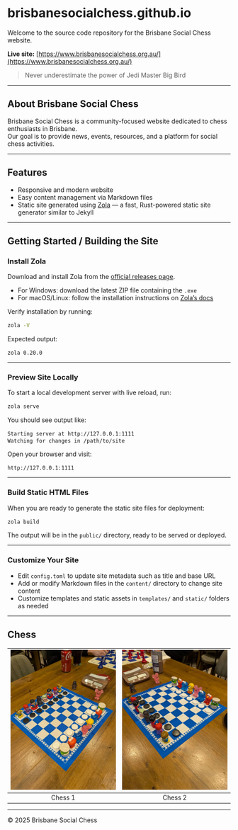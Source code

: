 # brisbanesocialchess.github.io

Welcome to the source code repository for the Brisbane Social Chess website.

**Live site:** [https://www.brisbanesocialchess.org.au/](https://www.brisbanesocialchess.org.au/)

> Never underestimate the power of Jedi Master Big Bird

---

## About Brisbane Social Chess

Brisbane Social Chess is a community-focused website dedicated to chess enthusiasts in Brisbane.  
Our goal is to provide news, events, resources, and a platform for social chess activities.

---

## Features

- Responsive and modern website  
- Easy content management via Markdown files  
- Static site generated using [Zola](https://www.getzola.org/) — a fast, Rust-powered static site generator similar to Jekyll

---

## Getting Started / Building the Site

### Install Zola

Download and install Zola from the [official releases page](https://github.com/getzola/zola/releases).  
- For Windows: download the latest ZIP file containing the `.exe`  
- For macOS/Linux: follow the installation instructions on [Zola’s docs](https://www.getzola.org/documentation/getting-started/installation/)

Verify installation by running:

```bash
zola -V
````

Expected output:

```
zola 0.20.0
```

---

### Preview Site Locally

To start a local development server with live reload, run:

```bash
zola serve
```

You should see output like:

```
Starting server at http://127.0.0.1:1111
Watching for changes in /path/to/site
```

Open your browser and visit:

```
http://127.0.0.1:1111
```

---

### Build Static HTML Files

When you are ready to generate the static site files for deployment:

```bash
zola build
```

The output will be in the `public/` directory, ready to be served or deployed.

---

### Customize Your Site

* Edit `config.toml` to update site metadata such as title and base URL
* Add or modify Markdown files in the `content/` directory to change site content
* Customize templates and static assets in `templates/` and `static/` folders as needed

---

## Chess

| ![Chess Image 1](assets/chess1.jpg) | ![Chess Image 2](assets/chess2.jpg) |
|:--:|:--:|
| Chess 1 | Chess 2 |

---

© 2025 Brisbane Social Chess
